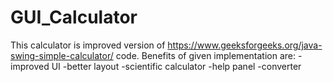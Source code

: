 # GUI_Calculator
This calculator is improved version of https://www.geeksforgeeks.org/java-swing-simple-calculator/ code. 
Benefits of given implementation are:
-improved UI
-better layout
-scientific calculator
-help panel
-converter
